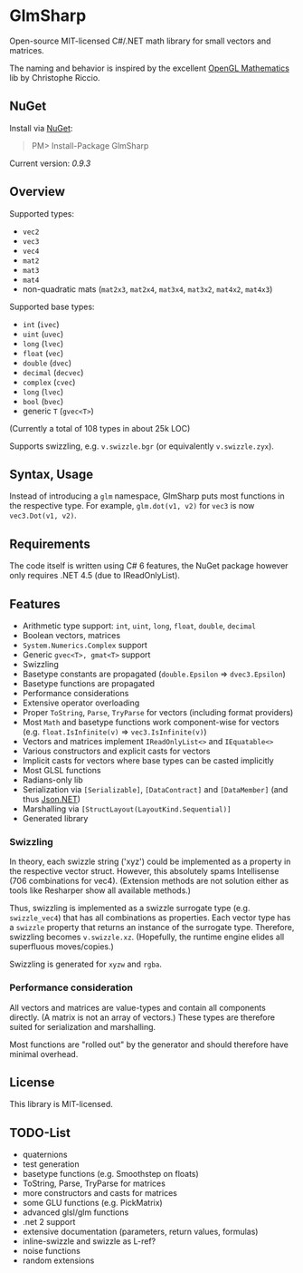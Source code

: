 # GlmSharp

Open-source MIT-licensed C#/.NET math library for small vectors and matrices.

The naming and behavior is inspired by the excellent [OpenGL Mathematics](http://glm.g-truc.net/) lib by Christophe Riccio.

## NuGet

Install via [NuGet](https://www.nuget.org/packages/GlmSharp/):

> PM> Install-Package GlmSharp

Current version: _0.9.3_

## Overview

Supported types: 
* `vec2`
* `vec3`
* `vec4`
* `mat2`
* `mat3`
* `mat4`
* non-quadratic mats (`mat2x3`, `mat2x4`, `mat3x4`, `mat3x2`, `mat4x2`, `mat4x3`)

Supported base types:
* `int` (`ivec`)
* `uint` (`uvec`)
* `long` (`lvec`)
* `float` (`vec`)
* `double` (`dvec`)
* `decimal` (`decvec`)
* `complex` (`cvec`)
* `long` (`lvec`)
* `bool` (`bvec`)
* generic `T` (`gvec<T>`)

(Currently a total of 108 types in about 25k LOC)

Supports swizzling, e.g. `v.swizzle.bgr` (or equivalently `v.swizzle.zyx`).


## Syntax, Usage

Instead of introducing a `glm` namespace, GlmSharp puts most functions in the respective type.
For example, `glm.dot(v1, v2)` for `vec3` is now `vec3.Dot(v1, v2)`.


## Requirements

The code itself is written using C# 6 features, the NuGet package however only requires .NET 4.5 (due to IReadOnlyList).


## Features

* Arithmetic type support: `int`, `uint`, `long`, `float`, `double`, `decimal`
* Boolean vectors, matrices
* `System.Numerics.Complex` support
* Generic `gvec<T>, gmat<T>` support
* Swizzling
* Basetype constants are propagated (`double.Epsilon` => `dvec3.Epsilon`)
* Basetype functions are propagated
* Performance considerations
* Extensive operator overloading
* Proper `ToString`, `Parse`, `TryParse` for vectors (including format providers)
* Most `Math` and basetype functions work component-wise for vectors (e.g. `float.IsInfinite(v)` => `vec3.IsInfinite(v)`)
* Vectors and matrices implement `IReadOnlyList<>` and `IEquatable<>`
* Various constructors and explicit casts for vectors
* Implicit casts for vectors where base types can be casted implicitly
* Most GLSL functions
* Radians-only lib
* Serialization via `[Serializable]`, `[DataContract]` and `[DataMember]` (and thus [Json.NET](https://github.com/JamesNK/Newtonsoft.Json))
* Marshalling via `[StructLayout(LayoutKind.Sequential)]`
* Generated library


### Swizzling

In theory, each swizzle string ('xyz') could be implemented as a property in the respective vector struct.
However, this absolutely spams Intellisense (706 combinations for vec4). (Extension methods are not solution either as tools like Resharper show all available methods.)

Thus, swizzling is implemented as a swizzle surrogate type (e.g. `swizzle_vec4`) that has all combinations as properties.
Each vector type has a `swizzle` property that returns an instance of the surrogate type.
Therefore, swizzling becomes `v.swizzle.xz`.
(Hopefully, the runtime engine elides all superfluous moves/copies.)

Swizzling is generated for `xyzw` and `rgba`.


### Performance consideration

All vectors and matrices are value-types and contain all components directly. (A matrix is not an array of vectors.)
These types are therefore suited for serialization and marshalling.

Most functions are "rolled out" by the generator and should therefore have minimal overhead.


## License

This library is MIT-licensed.


## TODO-List

* quaternions
* test generation
* basetype functions (e.g. Smoothstep on floats)
* ToString, Parse, TryParse for matrices
* more constructors and casts for matrices
* some GLU functions (e.g. PickMatrix)
* advanced glsl/glm functions
* .net 2 support
* extensive documentation (parameters, return values, formulas)
* inline-swizzle and swizzle as L-ref?
* noise functions
* random extensions
